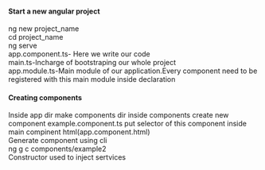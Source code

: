 #### Start a new angular project

ng new project_name
<br>
cd project_name
</br>
ng serve
</br>
app.component.ts- Here we write our code
</br>
main.ts-Incharge of bootstraping our whole project
</br>
app.module.ts-Main module of our application.Every component need to be registered with this main module inside  declaration
</br>
#### Creating components
Inside  app dir make components dir 
inside components create new component example.component.ts
put selector of this component inside main compinent html(app.component.html)
</br>
Generate component using cli
</br>
ng g c components/example2
</br>
Constructor used to inject sertvices
</br>



